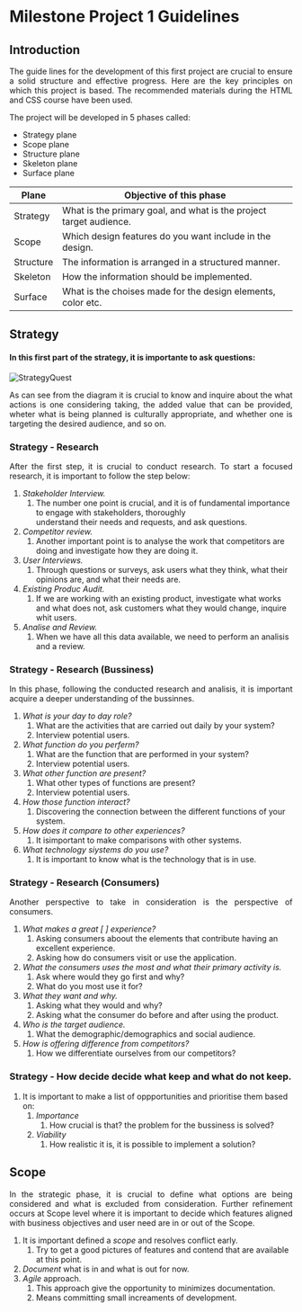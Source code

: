 # **Milestone Project 1 Guidelines**
## __Introduction__

<p style="text-align:justify;">The guide lines for the development of this first project are crucial to ensure a solid structure and effective progress. Here are the key principles on which this project is based. The recommended materials during the HTML and CSS course have been used.</p>


The project will be developed in 5 phases called:
* Strategy plane
* Scope plane
* Structure plane
* Skeleton plane
* Surface plane

 |  **Plane**   |                   **Objective of this phase**                   |
 | --------- | -----------------------------------------------------------------  |
 | Strategy  | What is the primary goal, and what is the project target audience. | 
 | Scope     | Which design features do you want include in the design.           |
 | Structure | The information is arranged in a structured manner.                |
 | Skeleton  | How the information should be implemented.                         |
 | Surface   | What is the choises made for the design elements, color etc.                                       |

## Strategy
#### In this first part of the strategy, it is importante to ask questions:
![StrategyQuest](https://github.com/ChristianCricchi/MilestoneProject1/assets/122015372/be09a827-66c7-4f8b-ae87-f6822ac314c9)

<p style="text-align:justify;">As can see from the diagram it is crucial to know and inquire about the  what actions is one considering  taking, the added value that can be provided, wheter  what is being planned is culturally appropriate, and whether one is targeting the desired audience, and so on.</p>

### Strategy - Research
<p style="text-align:justify;">After the first step, it is crucial to conduct research. To start a focused research, it is important to follow the step below:</p>

1. *Stakeholder Interview.*
   1. The number one point is crucial, and it is of fundamental importance to engage with stakeholders, thoroughly   
      understand their needs and requests, and ask questions.
2. *Competitor review.*
   1. Another important point is to analyse the work that competitors are doing and investigate how they are doing it.
3. *User Interviews.*
   1. Through questions or surveys, ask users what they think, what their opinions are, and what their needs are.
4. *Existing Produc Audit.*
   1. If we are working with an existing product, investigate what works and what does not, ask customers what they would 
      change, inquire whit users.
5. *Analise and Review.*
   1. When we have all this data available, we need to perform an analisis and a review.

  ### Strategy - Research (Bussiness)
<p style="text-align:justify;">In this phase, following the conducted research and analisis, it is important acquire a deeper understanding of the bussinnes.</p>

1. *What is your day to day role?*
   1. What are the activities that are carried out daily by your system?
   2. Interview potential users.
2. *What function do you perferm?*
   1. What are the function that are performed in your  system?
   2. Interview potential users.
3. *What other function are present?*
   1. What other types of functions are present?
   2. Interview potential users.
4. *How those function interact?*
   1. Discovering the connection between the different functions of your system.
5. *How does it compare to other experiences?*
   1. It isimportant to make comparisons with other systems.
6. *What technology siystems do you use?*
   1. It is important to know what is the technology that is in use.

 ### Strategy - Research (Consumers)
<p style="text-align:justify;">Another perspective to take in consideration is the perspective of consumers.</p>

1. *What makes a great [  ] experience?*
   1. Asking consumers aboout the elements that contribute having an excellent experience.
   2. Asking how do consumers visit or use the application.
2. *What the consumers uses the most and what their primary activity is.*
   1. Ask where would they go first and why?
   2.  What do you most use it for?
3. *What they want and why.*
   1. Asking what they would and why?
   2. Asking what the consumer do before and after using the product.
4. *Who is the target audience.*
   1. What the demographic/demographics and social audience.
5. *How is offering difference from competitors?*
   1. How we differentiate ourselves from our competitors?
  
### Strategy - How decide decide what keep and what do not keep.
1. It is important to make a list of oppportunities and prioritise them based on:
   1. *Importance*
      1. How crucial is that? the problem for the bussiness is solved?
   2. *Viability*
      1. How realistic it is, it is possible to implement a solution?


 ## Scope
 <p style="text-align:justify;">In the strategic phase, it is crucial to define what options are being considered and what is excluded from consideration. Further refinement occurs at Scope level where it is important to decide which features aligned with business objectives and user need are in or out of the Scope.</p> 

1. It is important defined a *scope* and resolves conflict early.
   1. Try to get a good pictures of features and contend that are available at this point.
2. *Document* what is in and what is out for now.
3. *Agile* approach.
   1. This approach give the opportunity to minimizes documentation.
   2. Means committing small increaments of development.



 

























  
